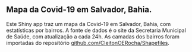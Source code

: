 ## Mapa da Covid-19 em Salvador, Bahia.

Este Shiny app traz um mapa da Covid-19 em Salvador, Bahia, com estatísticas por bairros.
A fonte de dados é o site da Secretaria Municipal de Saúde, com atualização a cada 24h.
As camadas dos bairros foram importadas do repositório
[github.com/CleitonOERocha/Shapefiles](https://github.com/CleitonOERocha/Shapefiles).
